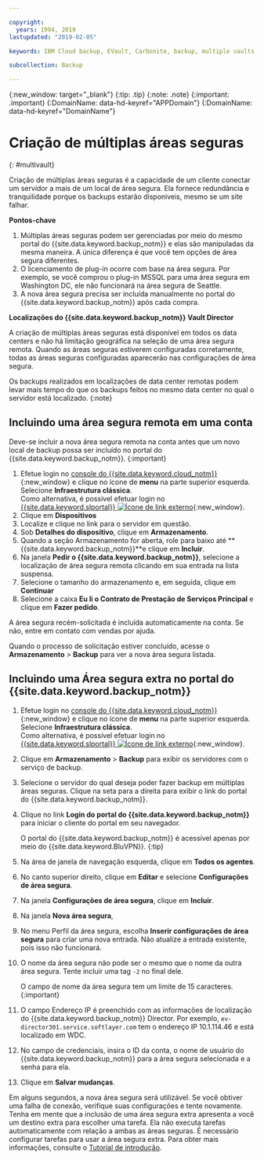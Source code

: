```yaml
---

copyright:
  years: 1994, 2019
lastupdated: "2019-02-05"

keywords: IBM Cloud backup, EVault, Carbonite, backup, multiple vaults, mulitple locations, disaster recovery

subcollection: Backup

---
```

{:new_window: target="_blank"}
{:tip: .tip}
{:note: .note}
{:important: .important}
{:DomainName: data-hd-keyref="APPDomain"}
{:DomainName: data-hd-keyref="DomainName"}

# Criação de múltiplas áreas seguras
{: #multivault}

Criação de múltiplas áreas seguras é a capacidade de um cliente conectar um servidor a mais de um local de área segura. Ela fornece redundância e tranquilidade porque os backups estarão disponíveis, mesmo se um site falhar.

**Pontos-chave**

1. Múltiplas áreas seguras podem ser gerenciadas por meio do mesmo portal do {{site.data.keyword.backup_notm}} e elas são manipuladas da mesma maneira. A única diferença é que você tem opções de área segura diferentes.
2. O licenciamento de plug-in ocorre com base na área segura. Por exemplo, se você comprou o plug-in MSSQL para uma área segura em Washington DC, ele não funcionará na área segura de Seattle.
3. A nova área segura precisa ser incluída manualmente no portal do {{site.data.keyword.backup_notm}} após cada compra.



**Localizações do {{site.data.keyword.backup_notm}} Vault Director**

A criação de múltiplas áreas seguras está disponível em todos os data centers e não há limitação
geográfica na seleção de uma área segura remota. Quando as áreas seguras estiverem configuradas corretamente, todas as áreas seguras configuradas aparecerão nas configurações de área segura.

Os backups realizados em localizações de data center remotas podem levar mais tempo do que os backups feitos no mesmo
data center no qual o servidor está localizado.
{:note}

## Incluindo uma área segura remota em uma conta

Deve-se incluir a nova área segura remota na conta antes que um novo local de backup possa ser incluído no portal do {{site.data.keyword.backup_notm}}.
{:important}

1. Efetue login no [console do {{site.data.keyword.cloud_notm}}](https://{DomainName}){:new_window} e clique no ícone de **menu** na parte superior esquerda. Selecione **Infraestrutura clássica**.<br/>
   Como alternativa, é possível efetuar login no [{{site.data.keyword.slportal}} ![Ícone de link externo](../../icons/launch-glyph.svg "Ícone de link externo")](https://control.softlayer.com/){:new_window}.
2. Clique em **Dispositivos**
3. Localize e clique no link para o servidor em questão.
4. Sob **Detalhes do dispositivo**, clique em **Armazenamento**.
5. Quando a seção Armazenamento for aberta, role para baixo até
**{{site.data.keyword.backup_notm}}**e clique em **Incluir**.
6. Na janela **Pedir o {{site.data.keyword.backup_notm}}**, selecione a localização de
área segura remota clicando em sua entrada na lista suspensa.
7. Selecione o tamanho do armazenamento e, em seguida, clique em **Continuar**
8. Selecione a caixa **Eu li o Contrato de Prestação de Serviços Principal** e
clique em **Fazer pedido**.

A área segura recém-solicitada é incluída automaticamente na conta. Se não, entre em contato com vendas por ajuda.

Quando o processo de solicitação estiver concluído, acesse o **Armazenamento** > **Backup** para ver a nova área segura listada.

## Incluindo uma Área segura extra no portal do {{site.data.keyword.backup_notm}}

1. Efetue login no [console do {{site.data.keyword.cloud_notm}}](https://{DomainName}){:new_window} e clique no ícone de **menu** na parte superior esquerda. Selecione **Infraestrutura clássica**.<br/>
   Como alternativa, é possível efetuar login no [{{site.data.keyword.slportal}} ![Ícone de link externo](../../icons/launch-glyph.svg "Ícone de link externo")](https://control.softlayer.com/){:new_window}.
2. Clique em **Armazenamento** > **Backup** para exibir os
servidores com o serviço de backup.
3. Selecione o servidor do qual deseja poder fazer backup em múltiplas áreas seguras. Clique na seta para a direita para exibir o link do portal do {{site.data.keyword.backup_notm}}.
4. Clique no link **Login do portal do {{site.data.keyword.backup_notm}}** para iniciar o cliente do portal em seu navegador.

   O portal do {{site.data.keyword.backup_notm}} é acessível apenas por meio do {{site.data.keyword.BluVPN}}.
   {:tip}
5. Na área de janela de navegação esquerda, clique em **Todos os agentes**.
6. No canto superior direito, clique em **Editar** e selecione **Configurações de área segura**.
7. Na janela **Configurações de área segura**, clique em **Incluir**.
8. Na janela **Nova área segura**,
  1. No menu Perfil da área segura, escolha **Inserir configurações de área segura** para criar uma nova entrada. Não atualize a entrada existente, pois isso não funcionará.
  2. O nome da área segura não pode ser o mesmo que o nome da outra área segura. Tente incluir uma tag `-2` no final dele. <br/>

     O campo de nome da área segura tem um limite de 15 caracteres.
     {:important}
  3. O campo Endereço IP é preenchido com as informações de localização do
{{site.data.keyword.backup_notm}} Director. Por exemplo, `ev-director301.service.softlayer.com` tem o endereço IP 10.1.114.46 e está localizado em WDC.
  4. No campo de credenciais, insira o ID da conta, o nome de usuário do
{{site.data.keyword.backup_notm}} para a área segura selecionada e a senha para ela.
  5. Clique em **Salvar mudanças**.

Em alguns segundos, a nova área segura será utilizável. Se você obtiver uma falha de conexão, verifique suas configurações e tente novamente. Tenha em mente que a inclusão de uma área segura extra apresenta a você um destino extra para escolher uma tarefa. Ela não executa tarefas automaticamente com relação a ambas as áreas seguras. É necessário configurar tarefas para usar a área segura extra. Para obter mais informações, consulte o [Tutorial de introdução](/docs/infrastructure/Backup?topic=Backup-getting-started#getting-started).
